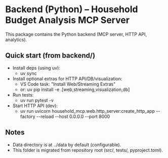 # Backend (Python) – Household Budget Analysis MCP Server

This package contains the Python backend (MCP server, HTTP API, analytics).

## Quick start (from backend/)

- Install deps (using uv):
  - uv sync
- Install optional extras for HTTP API/DB/visualization:
  - VS Code task: "Install Web/Streaming Extras"
  - or: uv pip install -e .[web,streaming,visualization,db]
- Run tests:
  - uv run pytest -v
- Start HTTP API (dev):
  - uv run uvicorn household_mcp.web.http_server:create_http_app --factory --reload --host 0.0.0.0 --port 8000

## Notes

- Data directory is at ../data by default (configurable).
- This folder is migrated from repository root (src/, tests/, pyproject.toml).
